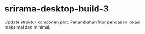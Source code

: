 # srirama-desktop-build-3
Update struktur komponen plot.
Penambahan fitur pencarian lokasi maksimal dan minimal.
